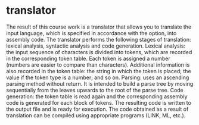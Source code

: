 # translator
The result of this course work is a translator that allows you to translate the input language, which is specified in accordance with the option, into assembly code. The translator performs the following stages of translation: lexical analysis, syntactic analysis and code generation.
Lexical analysis: the input sequence of characters is divided into tokens, which are recorded in the corresponding token table. Each token is assigned a number (numbers are easier to compare than characters). Additional information is also recorded in the token table: the string in which the token is placed; the value if the token type is a number; and so on.
Parsing: uses an ascending parsing method without return. It is intended to build a parse tree by moving sequentially from the leaves upwards to the root of the parse tree.
Code generation: the token table is read again and the corresponding assembly code is generated for each block of tokens. The resulting code is written to the output file and is ready for execution.
The code obtained as a result of translation can be compiled using appropriate programs (LINK, ML, etc.).
